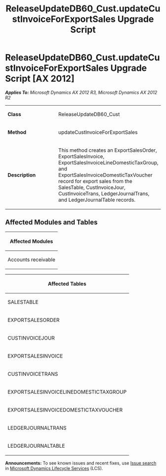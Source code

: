 ﻿---
title: ReleaseUpdateDB60_Cust.updateCustInvoiceForExportSales Upgrade Script
TOCTitle: ReleaseUpdateDB60_Cust.updateCustInvoiceForExportSales Upgrade Script
ms:assetid: f0d20b6b-ce58-990d-b3db-de0b11f5249c
ms:mtpsurl: https://msdn.microsoft.com/en-us/library/JJ737439(v=AX.60)
ms:contentKeyID: 49712134
ms.date: 05/18/2015
mtps_version: v=AX.60
---

# ReleaseUpdateDB60\_Cust.updateCustInvoiceForExportSales Upgrade Script [AX 2012]


_**Applies To:** Microsoft Dynamics AX 2012 R3, Microsoft Dynamics AX 2012 R2_

<table>
<colgroup>
<col style="width: 50%" />
<col style="width: 50%" />
</colgroup>
<tbody>
<tr class="odd">
<td><p><strong>Class</strong></p></td>
<td><p>ReleaseUpdateDB60_Cust</p></td>
</tr>
<tr class="even">
<td><p><strong>Method</strong></p></td>
<td><p>updateCustInvoiceForExportSales</p></td>
</tr>
<tr class="odd">
<td><p><strong>Description</strong></p></td>
<td><p>This method creates an ExportSalesOrder, ExportSalesInvoice, ExportSalesInvoiceLineDomesticTaxGroup, and ExportSalesInvoiceDomesticTaxVoucher record for export sales from the SalesTable, CustInvoiceJour, CustInvoiceTrans, LedgerJournalTrans, and LedgerJournalTable records.</p></td>
</tr>
</tbody>
</table>


## Affected Modules and Tables

<table>
<colgroup>
<col style="width: 100%" />
</colgroup>
<thead>
<tr class="header">
<th><p>Affected Modules</p></th>
</tr>
</thead>
<tbody>
<tr class="odd">
<td><p>Accounts receivable</p></td>
</tr>
</tbody>
</table>


<table>
<colgroup>
<col style="width: 100%" />
</colgroup>
<thead>
<tr class="header">
<th><p>Affected Tables</p></th>
</tr>
</thead>
<tbody>
<tr class="odd">
<td><p>SALESTABLE</p></td>
</tr>
<tr class="even">
<td><p>EXPORTSALESORDER</p></td>
</tr>
<tr class="odd">
<td><p>CUSTINVOICEJOUR</p></td>
</tr>
<tr class="even">
<td><p>EXPORTSALESINVOICE</p></td>
</tr>
<tr class="odd">
<td><p>CUSTINVOICETRANS</p></td>
</tr>
<tr class="even">
<td><p>EXPORTSALESINVOICELINEDOMESTICTAXGROUP</p></td>
</tr>
<tr class="odd">
<td><p>EXPORTSALESINVOICEDOMESTICTAXVOUCHER</p></td>
</tr>
<tr class="even">
<td><p>LEDGERJOURNALTRANS</p></td>
</tr>
<tr class="odd">
<td><p>LEDGERJOURNALTABLE</p></td>
</tr>
</tbody>
</table>

  
**Announcements:** To see known issues and recent fixes, use [Issue search](http://go.microsoft.com/fwlink/?linkid=389258) in [Microsoft Dynamics Lifecycle Services](http://go.microsoft.com/fwlink/?linkid=306505) (LCS).


